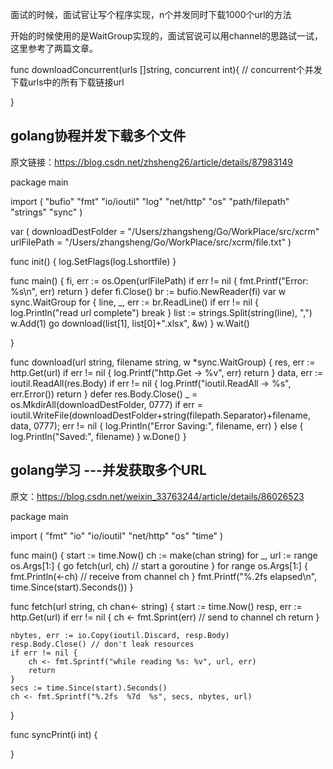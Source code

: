 
面试的时候，面试官让写个程序实现，n个并发同时下载1000个url的方法

开始的时候使用的是WaitGroup实现的，面试官说可以用channel的思路试一试，这里参考了两篇文章。

func downloadConcurrent(urls []string, concurrent int){     // concurrent个并发下载urls中的所有下载链接url

}

## golang协程并发下载多个文件

原文链接：https://blog.csdn.net/zhsheng26/article/details/87983149

package main

import (
	"bufio"
	"fmt"
	"io/ioutil"
	"log"
	"net/http"
	"os"
	"path/filepath"
	"strings"
	"sync"
)

var (
	downloadDestFolder = "/Users/zhangsheng/Go/WorkPlace/src/xcrm"
	urlFilePath        = "/Users/zhangsheng/Go/WorkPlace/src/xcrm/file.txt"
)

func init() {
	log.SetFlags(log.Lshortfile)
}

func main() {
	fi, err := os.Open(urlFilePath)
	if err != nil {
		fmt.Printf("Error: %s\n", err)
		return
	}
	defer fi.Close()
	br := bufio.NewReader(fi)
	var w sync.WaitGroup
	for {
		line, _, err := br.ReadLine()
		if err != nil {
			log.Println("read url complete")
			break
		}
		list := strings.Split(string(line), ",")
		w.Add(1)
		go download(list[1], list[0]+".xlsx", &w)
	}
	w.Wait()

}

func download(url string, filename string, w *sync.WaitGroup) {
	res, err := http.Get(url)
	if err != nil {
		log.Printf("http.Get -> %v", err)
		return
	}
	data, err := ioutil.ReadAll(res.Body)
	if err != nil {
		log.Printf("ioutil.ReadAll -> %s", err.Error())
		return
	}
	defer res.Body.Close()
	_ = os.MkdirAll(downloadDestFolder, 0777)
	if err = ioutil.WriteFile(downloadDestFolder+string(filepath.Separator)+filename, data, 0777); err != nil {
		log.Println("Error Saving:", filename, err)
	} else {
		log.Println("Saved:", filename)
	}
	w.Done()
}


## golang学习 ---并发获取多个URL

原文：https://blog.csdn.net/weixin_33763244/article/details/86026523

package main

import (
	"fmt"
	"io"
	"io/ioutil"
	"net/http"
	"os"
	"time"
)

func main() {
	start := time.Now()
	ch := make(chan string)
	for _, url := range os.Args[1:] {
		go fetch(url, ch) // start a goroutine
	}
	for range os.Args[1:] {
		fmt.Println(<-ch) // receive from channel ch
	}
	fmt.Printf("%.2fs elapsed\n", time.Since(start).Seconds())
}

func fetch(url string, ch chan<- string) {
	start := time.Now()
	resp, err := http.Get(url)
	if err != nil {
		ch <- fmt.Sprint(err) // send to channel ch
		return
	}

	nbytes, err := io.Copy(ioutil.Discard, resp.Body)
	resp.Body.Close() // don't leak resources
	if err != nil {
		ch <- fmt.Sprintf("while reading %s: %v", url, err)
		return
	}
	secs := time.Since(start).Seconds()
	ch <- fmt.Sprintf("%.2fs  %7d  %s", secs, nbytes, url)
}


func syncPrint(i int) {

}